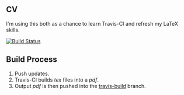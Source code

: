 ## CV 

I'm using this both as a chance to learn Travis-CI and refresh my LaTeX skills.

[![Build Status](https://travis-ci.com/McNultyyy/cv.svg?token=XeZC5qCDmhzzpTPhwDt9&branch=master)](https://travis-ci.com/McNultyyy/cv)
## Build Process
1. Push updates.
2. Travis-CI builds _tex_ files into a _pdf_.
3. Output _pdf_ is then pushed into the [travis-build](https://github.com/mcnultyyy/cv/tree/travis-build) branch.

